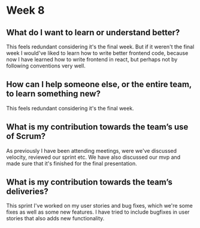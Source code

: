 # Week 8

## What do I want to learn or understand better?
This feels redundant considering it's the final week. But if it weren't the final week I would've liked to learn how to write better frontend code, because now I have learned how to write frontend in react, but perhaps not by following conventions very well.

## How can I help someone else, or the entire team, to learn something new?
This feels redundant considering it's the final week. 

## What is my contribution towards the team’s use of Scrum?
As previously I have been attending meetings, were we've discussed velocity, reviewed our sprint etc. We have also discussed our mvp and made sure that it's finished for the final presentation. 

## What is my contribution towards the team’s deliveries?
This sprint I've worked on my user stories and bug fixes, which we're some fixes as well as some new features. I have tried to include bugfixes in user stories that also adds new functionality. 
